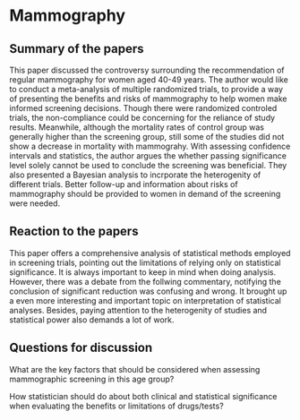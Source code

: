 # Mammography
## Summary of the papers
This paper discussed the controversy surrounding the recommendation of regular mammography for women aged 40-49 years. The author would like to conduct a meta-analysis of multiple randomized trials, to provide a way of presenting the benefits and risks of mammography to help women make informed screening decisions. Though there were randomized controled trials, the non-compliance could be concerning for the reliance of study results. Meanwhile, although the mortality rates of control group was generally higher than the screening group, still some of the studies did not show a decrease in mortality with mammograhy. With assessing confidence intervals and statistics, the author argues the whether passing significance level solely cannot be used to conclude the screening was beneficial. They also presented a Bayesian analysis to incrporate the heterogenity of different trials. Better follow-up and information about risks of mammography should be provided to women in demand of the screening were needed.
## Reaction to the papers
This paper offers a comprehensive analysis of statistical methods employed in screening trials, pointing out the limitations of relying only on statistical significance. It is always important to keep in mind when doing analysis. However, there was a debate from the follwing commentary, notifying the conclusion of significant reduction was confusing and wrong. It brought up a even more interesting and important topic on interpretation of statistical analyses. Besides, paying attention to the heterogenity of studies and statistical power also demands a lot of work. 
## Questions for discussion
What are the key factors that should be considered when assessing mammographic screening in this age group?

How statistician should do about both clinical and statistical significance when evaluating the benefits or limitations of drugs/tests?

